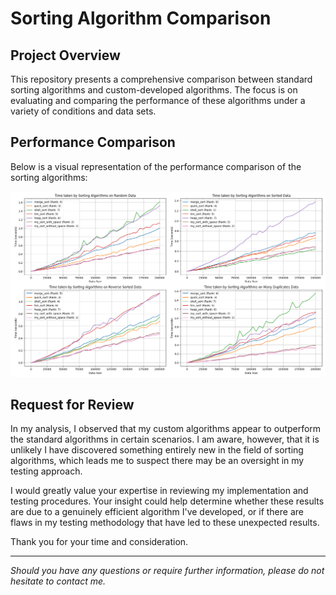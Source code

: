 # Sorting Algorithm Comparison

## Project Overview
This repository presents a comprehensive comparison between standard sorting algorithms and custom-developed algorithms. The focus is on evaluating and comparing the performance of these algorithms under a variety of conditions and data sets.

## Performance Comparison
Below is a visual representation of the performance comparison of the sorting algorithms:

![](Figure_1.png)

## Request for Review
In my analysis, I observed that my custom algorithms appear to outperform the standard algorithms in certain scenarios. I am aware, however, that it is unlikely I have discovered something entirely new in the field of sorting algorithms, which leads me to suspect there may be an oversight in my testing approach.

I would greatly value your expertise in reviewing my implementation and testing procedures. Your insight could help determine whether these results are due to a genuinely efficient algorithm I've developed, or if there are flaws in my testing methodology that have led to these unexpected results.

Thank you for your time and consideration.

---

*Should you have any questions or require further information, please do not hesitate to contact me.*
